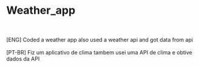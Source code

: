 # Weather_app
<br>
<br>
[ENG] Coded a weather app also used a weather api and got data from api
<br>
<br>
[PT-BR] Fiz um aplicativo de clima tambem usei uma API de clima e obtive dados da API
